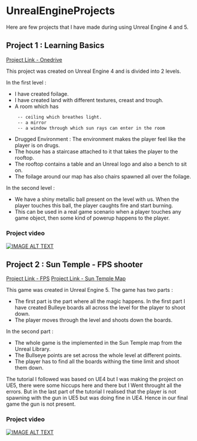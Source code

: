 # UnrealEngineProjects

Here are few projects that I have made during using Unreal Engine 4 and 5.

## Project 1 : Learning Basics
[Project Link - Onedrive](https://mmmutgkp-my.sharepoint.com/:f:/g/personal/2020021003_mmmut_ac_in/EpispFvPfpdFoUL9bI3DcGABUyw0VFq-yOLpPjWaeg-4LA?e=wICQre)


This project was created on Unreal Engine 4 and is divided into 2 levels.

In the first level : 
- I have created foilage.
- I have created land with different textures, creast and trough.
- A room which has
  ```sh
   -- ceiling which breathes light.
   -- a mirror
   -- a window through which sun rays can enter in the room
  ```
- Drugged Environment : The environment makes the player feel like the player is on drugs.
- The house has a staircase attached to it that takes the player to the rooftop.
- The rooftop contains a table and an Unreal logo and also a bench to sit on.
- The foilage around our map has also chairs spawned all over the foilage.

In the second level : 
- We have a shiny metallic ball present on the level with us. When the player touches this ball, the player caughts fire and start burning.
- This can be used in a real game scenario when a player touches any game object, then some kind of powerup happens to the player.

### Project video


[![IMAGE ALT TEXT](http://img.youtube.com/vi/aCfkawnxqmk/0.jpg)](http://www.youtube.com/watch?v=aCfkawnxqmk "Project Learn")


## Project 2 : Sun Temple - FPS shooter
[Project Link - FPS](https://mmmutgkp-my.sharepoint.com/:f:/g/personal/2020021003_mmmut_ac_in/Ev78YZXyyUtNqZo3NkJ-I0kBFSR6IgCLBvtkHNl__IAUwA?e=rnHkFY)
[Project Link - Sun Temple Map](https://mmmutgkp-my.sharepoint.com/:f:/g/personal/2020021003_mmmut_ac_in/EiyjIffTcSNJjWFv_lAiyUoBDAx6o4qVfvpaMMUTSP6jxA?e=1ZWBs1)

This game was created in Unreal Engine 5.
The game has two parts : 
- The first part is the part where all the magic happens. In the first part I have created Bulleye boards all across the level for the player to shoot down.
- The player moves through the level and shoots down the boards.

In the second part : 
- The whole game is the implemented in the Sun Temple map from the Unreal Library.
- The Bullseye points are set across the whole level at different points.
- The player has to find all the boards withing the time limit and shoot them down.

The tutorial I followed was based on UE4 but I was making the project on UE5, there were some hiccups here and there but I Went throught all the errors. But in the last part of the tutorial I realised that the player is not spawning with the gun in UE5 but was doing fine in UE4. Hence in our final game the gun is not present.

### Project video


[![IMAGE ALT TEXT](http://img.youtube.com/vi/iY-nsmHyHGs/0.jpg)](http://www.youtube.com/watch?v=iY-nsmHyHGs "Project Learn")
